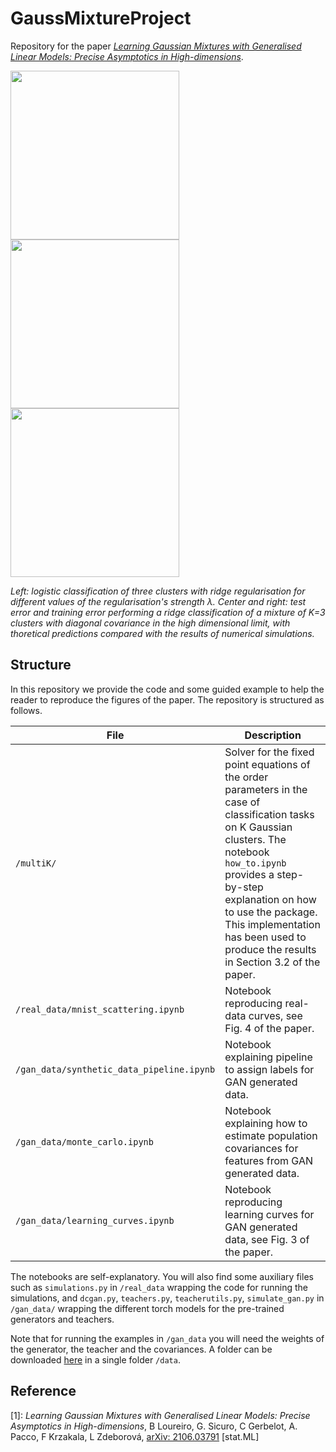 # GaussMixtureProject
Repository for the paper [*Learning Gaussian Mixtures with Generalised Linear Models: Precise Asymptotics in High-dimensions*](https://arxiv.org/abs/2106.03791).

<p float="left">
  <img src="https://github.com/gsicuro/GaussMixtureProject/blob/main/plots/animation_logistic.gif" height="270" />
  <img src="https://github.com/gsicuro/GaussMixtureProject/blob/main/plots/GenErr.jpg" height="270">
  <img src="https://github.com/gsicuro/GaussMixtureProject/blob/main/plots/TrainErr.jpg" height="270">
</p>

*Left: logistic classification of three clusters with ridge regularisation for different values of the regularisation's strength λ. Center and right: test error and training error performing a ridge classification of a mixture of K=3 clusters with diagonal covariance in the high dimensional limit, with thoretical predictions compared with the results of numerical simulations.*

## Structure

In this repository we provide the code and some guided example to help the reader to reproduce the figures of the paper. The repository is structured as follows.

| File                          | Description                                                                                                                                                    |
|-------------------------------|----------------------------------------------------------------------------------------------------------------------------------------------------------------|
| ```/multiK/``` | Solver for the fixed point equations of the order parameters in the case of classification tasks on K Gaussian clusters. The notebook ```how_to.ipynb``` provides a step-by-step explanation on how to use the package. This implementation has been used to produce the results in Section 3.2 of the paper.                                     |
| ```/real_data/mnist_scattering.ipynb``` | Notebook reproducing real-data curves, see Fig. 4 of the paper.  |
| ```/gan_data/synthetic_data_pipeline.ipynb ```         | Notebook explaining pipeline to assign labels for GAN generated data.                                                               |
| ```/gan_data/monte_carlo.ipynb ```         | Notebook explaining how to estimate population covariances for features from GAN generated data.                                                               |
| ```/gan_data/learning_curves.ipynb ```         | Notebook reproducing learning curves for GAN generated data, see Fig. 3 of the paper.                                                              |

The notebooks are self-explanatory. You will also find some auxiliary files such as `simulations.py` in `/real_data` wrapping the code for running the simulations, and `dcgan.py`, `teachers.py`, `teacherutils.py`, `simulate_gan.py` in `/gan_data/` wrapping the different torch models for the pre-trained generators and teachers.

Note that for running the examples in ```/gan_data``` you will need the weights of the generator, the teacher and the covariances. A folder can be downloaded [here](https://drive.google.com/file/d/1XMm5NDFm3Ol0eqLjvgN5XriQcSNtI3ZN/view?usp=sharing) in a single folder ```/data```.

## Reference

[1]: *Learning Gaussian Mixtures with Generalised Linear Models: Precise Asymptotics in High-dimensions*,
B Loureiro, G. Sicuro, C Gerbelot, A. Pacco, F Krzakala, L Zdeborová, [arXiv: 2106.03791](https://arxiv.org/abs/2106.03791) [stat.ML]
